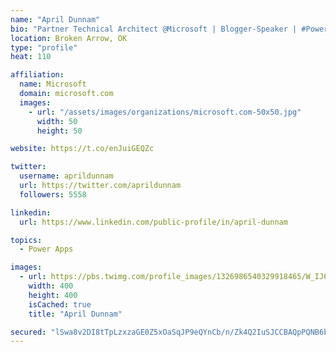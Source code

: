 ```yaml
---
name: "April Dunnam"
bio: "Partner Technical Architect @Microsoft | Blogger-Speaker | #PowerApps, #PowerAutomate, #Office365, #SharePoint | #WIT | #Karaoke Queen"
location: Broken Arrow, OK
type: "profile"
heat: 110

affiliation:
  name: Microsoft
  domain: microsoft.com
  images:
    - url: "/assets/images/organizations/microsoft.com-50x50.jpg"
      width: 50
      height: 50

website: https://t.co/enJuiGEQZc

twitter:
  username: aprildunnam
  url: https://twitter.com/aprildunnam
  followers: 5558

linkedin:
  url: https://www.linkedin.com/public-profile/in/april-dunnam

topics:
  - Power Apps

images:
  - url: https://pbs.twimg.com/profile_images/1326986540329918465/W_IJ6Ih2_400x400.jpg
    width: 400
    height: 400
    isCached: true
    title: "April Dunnam"

secured: "lSwa8v2DI8tTpLzxzaGE0Z5xOaSqJP9eQYnCb/n/Zk4Q2IuSJCCBAQpPQNB6bQ9XKjpesQFXokj31dHY+9NPsjbPvcDjgdpT2TV9p1TIC5c1qnuwIj1LGnuL5OWLDKywTohMsazNb4DGtMtWhrVuNemr/hdkO3zN2+kQ0CWaWBqoi7I9wyczGMwuwt0E2CKpKM6ZrawibQ1zZGpCECscwo7ErmDmzqoJRBb9voihGllnI+otWV4XC73Y0VuouQ1kjUwxasune4YByornjmnKL7ZPd7rGwNfbFGqoSDrgmjcH0NOignv2/igU7IuZAltn04y7xgJibFp31FBLpfCGiRQ275HbqxJPXtW7sWfTaUuNUUG19yUryXF9GWuqvXaf9tguskeQY9ed0x3sUF7qdnr6vQ8+tYbqmQf1qh1YSbQ=;QLF7q8eKUZbL9wF6ntfC+Q=="
---
```


